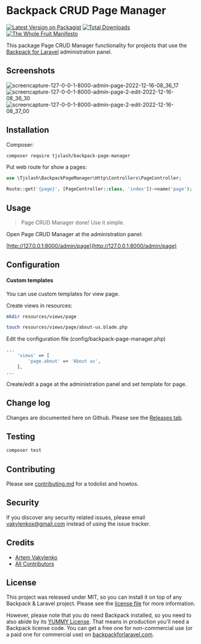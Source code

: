# Backpack CRUD Page Manager

[![Latest Version on Packagist][ico-version]][link-packagist]
[![Total Downloads][ico-downloads]][link-downloads]
[![The Whole Fruit Manifesto](https://img.shields.io/badge/writing%20standard-the%20whole%20fruit-brightgreen)](https://github.com/the-whole-fruit/manifesto)

This package Page CRUD Manager functionality for projects that use the [Backpack for Laravel](https://backpackforlaravel.com/) administration panel. 

## Screenshots

![screencapture-127-0-0-1-8000-admin-page-2022-12-16-08_36_17](https://user-images.githubusercontent.com/569999/207989280-c6d7546e-c8ca-4729-875c-95318b777372.png)
![screencapture-127-0-0-1-8000-admin-page-2-edit-2022-12-16-08_36_30](https://user-images.githubusercontent.com/569999/207989290-d5236b87-e007-4223-b443-c378cbf1f8c4.png)
![screencapture-127-0-0-1-8000-admin-page-2-edit-2022-12-16-08_37_00](https://user-images.githubusercontent.com/569999/207989293-8981a882-3caf-44ba-bac4-3349ee4befb7.png)


## Installation

Composer:

``` bash
composer require tjslash/backpack-page-manager
```

Put web route for show a pages:

``` php
use \Tjslash\BackpackPageManager\Http\Controllers\PageController;

Route::get('{page}', [PageController::class, 'index'])->name('page');
```


## Usage

> Page CRUD Manager done! Use it simple.

Open Page CRUD Manager at the administration panel: 

[http://127.0.0.1:8000/admin/page](http://127.0.0.1:8000/admin/page)


## Configuration

#### Custom templates

You can use custom templates for view page.

Create views in resources:

``` bash
mkdir resources/views/page

touch resources/views/page/about-us.blade.php
```

Edit the configuration file (config/backpack-page-manager.php)

``` php
...
    'views' => [
        'page.about' => 'About us',
    ],
...
```

Create/edit a page at the administration panel and set template for page.


## Change log

Changes are documented here on Github. Please see the [Releases tab](https://github.com/tjslash/backpack-page-manager/releases).

## Testing

``` bash
composer test
```

## Contributing

Please see [contributing.md](contributing.md) for a todolist and howtos.

## Security

If you discover any security related issues, please email vakylenkox@gmail.com instead of using the issue tracker.

## Credits

- [Artem Vakylenko][link-author]
- [All Contributors][link-contributors]

## License

This project was released under MIT, so you can install it on top of any Backpack & Laravel project. Please see the [license file](license.md) for more information. 

However, please note that you do need Backpack installed, so you need to also abide by its [YUMMY License](https://github.com/Laravel-Backpack/CRUD/blob/master/LICENSE.md). That means in production you'll need a Backpack license code. You can get a free one for non-commercial use (or a paid one for commercial use) on [backpackforlaravel.com](https://backpackforlaravel.com).


[ico-version]: https://img.shields.io/packagist/v/tjslash/backpack-page-manager.svg?style=flat-square
[ico-downloads]: https://img.shields.io/packagist/dt/tjslash/backpack-page-manager.svg?style=flat-square

[link-packagist]: https://packagist.org/packages/tjslash/backpack-page-manager
[link-downloads]: https://packagist.org/packages/tjslash/backpack-page-manager
[link-author]: https://github.com/tj
[link-contributors]: ../../contributors
